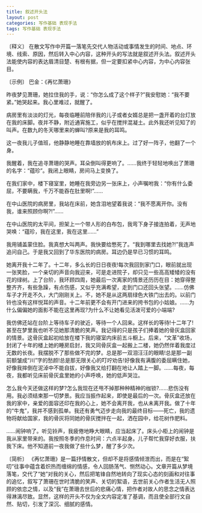 ```yaml
---
title: 叙述开头法
layout: post
categories: 写作基础 表现手法
tags: 写作基础 表现手法
---
```


〔释义〕 在散文写作中开篇一落笔先交代人物活动或事情发生的时间、地点、环境、线索、原因，然后转入中心内容，这种开头的写法就是叙述开头法。叙述开头法能使内容的表达眉清目楚、有根有据，但一定要扣紧中心内容，为中心内容张目。

〔示例〕 巴金：《再忆萧珊》

昨夜梦见萧珊，她拉住我的手，说：“你怎么成了这个样子?”我安慰她：“我不要紧。”她哭起来。我心里难过，就醒了。

病房里有淡淡的灯光，每夜临睡前陪伴我的儿子或者女婿总是把一盏开着的台灯放在我的床脚。夜并不静，附近通宵施工，似乎在搅拌混凝土。此外我还听见知了的叫声。在数九的冬天哪里来的蝉叫?原来是我的耳鸣。

这一夜我儿子值班，他静静地睡在靠墙放的帆布床上。过了好一阵子，他翻了一个身。

我醒着，我在追寻萧珊的哭声。耳朵倒叫得更响了。……我终于轻轻地唤出了萧珊的名字：“蕴珍”。我闭上眼睛，房间马上变换了。

在我们家中，楼下寝室里，她睡在我旁边另一张床上，小声嘱咐我：“你有什么委屈，不要瞒我，千万不能吞在肚里啊!”……

在中山医院的病房里，我站在床前，她含泪地望着我说：“我不愿离开你。没有我，谁来照顾你啊?!”……

在中山医院的太平间，担架上一个带人形的白布包，我弯下身子接连拍着，无声地哭唤：“蕴珍，我在这里，我在这里……”

我用铺盖蒙住脸。我真想大叫两声。我快要给憋死了。“我到哪里去找她?!”我连声追问自己。于是我又回到了华东医院的病房。耳边仍是早已习惯的耳鸣。

她离开我十二年了。十二年，多么长的日日夜夜!每次我回到家门口，眼前就出现一张笑脸，一个亲切的声音向我迎来，可是走进院子，却只见一些高高矮矮的没有花的绿树。上了台阶，我环顾四周，她最后一次离家的情景还历历在目：她穿得整整齐齐，有些急躁，有点伤感，又似乎充满希望，走到门口还回头张望。……仿佛车子才开走不久，大门刚刚关上。不，她不是从这两扇绿色大铁门出去的。以前门铃也没有这样悦耳的声音。十二年前更不会有开门进来的挎书包的小姑娘。……为什么偏偏她的面影不能在这里再现?为什么不让她看见活泼可爱的小端端?

我仿佛还站在台阶上等待车子的驶近，等待一个人回来。这样长的等待!十二年了!甚至在梦里我也听不见她那清脆的笑声。我记得的只是孩子们捧着她的骨灰盒回家的情景。这骨灰盒起初给放在楼下我的寝室内床前五斗橱上。后来，“文革”收场，封闭了十年的楼上她的睡房启封，我又同骨灰盒一起搬上二楼，她仍然伴着我度过无数的长夜。我摆脱不了那些做不完的梦。总是那一双泪汪汪的眼睛!总是那一副前额皱成“川”字的愁颜!总是那无限关心的叮咛劝告!好像我有满腹的委屈瞒住她，好像我摔倒在泥淖中不能自拔，好像我又给打翻在地让人踏上一脚。……每夜，每夜，我都听见床前骨灰盒里她的小声呼唤，她的低声哭泣。

怎么我今天还做这样的梦?怎么我现在还甩不掉那种种精神的枷锁?……悲伤没有用。我必须结柬那一切梦景。我应当振作起来，即使是最后的一次。骨灰盒还放在我的家中，亲爱的面容还印在我的心上，她不会离开我，也从未离开我。做了十年的“牛鬼”，我并不感到孤单。我还有勇气迈步走向我的最终目标——死亡，我的遗物将献给国家，我的骨灰将同她的骨灰搅拌在一起，洒在园中，给花树作肥料。

……闹钟响了。听见铃声，我疲倦地睁大眼睛，应当起床了。床头小柜上的闹钟是我从家里带来的。我按照冬季的作息时间：六点半起身。儿子帮忙我穿好衣服，扶我下床。他不知道前一夜我做了些什么梦，醒了多少次。

〔简析〕 《再忆萧珊》是一篇抒情散文，但却不是将感情倾泄而出，而是在“絮叨”往事中蕴含着炽热而缠绵的情感，令人回肠荡气、恻然动心。文章开篇从梦境落笔，交代了“她”对我的关心，然后把笔锋自然地转向了现实心态的刻画和对往事的追忆，叙写了萧珊在世时清脆的笑声、关切的絮语，去世前关心作者生活无人照顾的依恋之情，以及“我”在萧珊去世后的悲痛心情，把作者对故人的思念之情表达得淋漓尽致。显然，这样的开头不仅为全文内容定准了基调，而且使全部行文自然、贴切，引发了深沉、细腻的感情。 